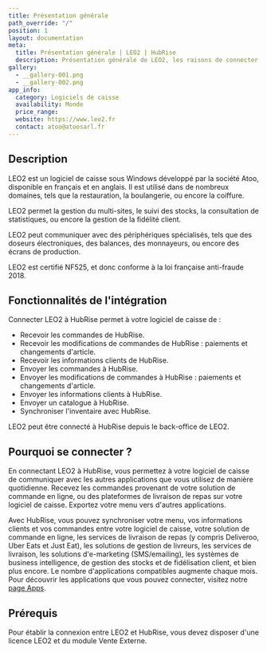 ```yaml
---
title: Présentation générale
path_override: "/"
position: 1
layout: documentation
meta:
  title: Présentation générale | LEO2 | HubRise
  description: Présentation générale de LEO2, les raisons de connecter votre caisse à HubRise et fonctionnalités de l'intégration avec HubRise.
gallery:
  - __gallery-001.png
  - __gallery-002.png
app_info:
  category: Logiciels de caisse
  availability: Monde
  price_range:
  website: https://www.leo2.fr
  contact: atoo@atoosarl.fr
---
```


## Description

LEO2 est un logiciel de caisse sous Windows développé par la société Atoo, disponible en français et en anglais. Il est utilisé dans de nombreux domaines, tels que la restauration, la boulangerie, ou encore la coiffure.

LEO2 permet la gestion du multi-sites, le suivi des stocks, la consultation de statistiques, ou encore la gestion de la fidélité client.

LEO2 peut communiquer avec des périphériques spécialisés, tels que des doseurs électroniques, des balances, des monnayeurs, ou encore des écrans de production.

LEO2 est certifié NF525, et donc conforme à la loi française anti-fraude 2018.

## Fonctionnalités de l'intégration

Connecter LEO2 à HubRise permet à votre logiciel de caisse de :

- Recevoir les commandes de HubRise.
- Recevoir les modifications de commandes de HubRise : paiements et changements d'article.
- Recevoir les informations clients de HubRise.
- Envoyer les commandes à HubRise.
- Envoyer les modifications de commandes à HubRise : paiements et changements d'article.
- Envoyer les informations clients à HubRise.
- Envoyer un catalogue à HubRise.
- Synchroniser l'inventaire avec HubRise.

LEO2 peut être connecté à HubRise depuis le back-office de LEO2.

## Pourquoi se connecter ?

En connectant LEO2 à HubRise, vous permettez à votre logiciel de caisse de communiquer avec les autres applications que vous utilisez de manière quotidienne. Recevez les commandes provenant de votre solution de commande en ligne, ou des plateformes de livraison de repas sur votre logiciel de caisse. Exportez votre menu vers d'autres applications.

Avec HubRise, vous pouvez synchroniser votre menu, vos informations clients et vos commandes entre votre logiciel de caisse, votre solution de commande en ligne, les services de livraison de repas (y compris Deliveroo, Uber Eats et Just Eat), les solutions de gestion de livreurs, les services de livraison, les solutions d'e-marketing (SMS/emailing), les systèmes de business intelligence, de gestion des stocks et de fidélisation client, et bien plus encore. Le nombre d'applications compatibles augmente chaque mois. Pour découvrir les applications que vous pouvez connecter, visitez notre [page Apps](/apps).

## Prérequis

Pour établir la connexion entre LEO2 et HubRise, vous devez disposer d'une licence LEO2 et du module Vente Externe.
